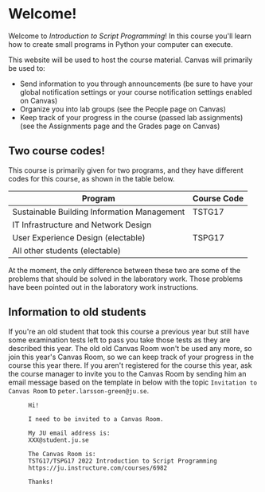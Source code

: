 # Welcome!
Welcome to *Introduction to Script Programming*! In this course you'll learn how to create small programs in Python your computer can execute.

This website will be used to host the course material. Canvas will primarily be used to:

* Send information to you through announcements (be sure to have your global notification settings or your course notification settings enabled on Canvas)
* Organize you into lab groups (see the People page on Canvas)
* Keep track of your progress in the course (passed lab assignments) (see the Assignments page and the Grades page on Canvas)

## Two course codes!
This course is primarily given for two programs, and they have different codes for this course, as shown in the table below.

<table>
	<thead>
		<tr>
			<th>Program</th>
			<th>Course Code</th>
		</tr>
	</thead>
	<tbody>
		<tr>
			<td>Sustainable Building Information Management</td>
			<td>TSTG17</td>
		</tr>
		<tr>
			<td>IT Infrastructure and Network Design</td>
			<td rowspan="3">TSPG17</td>
		</tr>
		<tr>
			<td>User Experience Design (electable)</td>
		</tr>
		<tr>
			<td>All other students (electable)</td>
		</tr>
	</tbody>
</table>

At the moment, the only difference between these two are some of the problems that should be solved in the laboratory work. Those problems have been pointed out in the laboratory work instructions.

## Information to old students
If you're an old student that took this course a previous year but still have some examination tests left to pass you take those tests as they are described this year. The old old Canvas Room won't be used any more, so join this year's Canvas Room, so we can keep track of your progress in the course this year there. If you aren't registered for the course this year, ask the course manager to invite you to the Canvas Room by sending him an email message based on the template in <FigureNumber /> below with the topic `Invitation to Canvas Room` to `peter.larsson-green@ju.se`.

<Figure caption="Template for email message to be invited to a Canvas Room. Replace XXX with your own value, and only keep the course you want to be invited to.">

```
Hi!

I need to be invited to a Canvas Room.

My JU email address is:
XXX@student.ju.se

The Canvas Room is:
TSTG17/TSPG17 2022 Introduction to Script Programming
https://ju.instructure.com/courses/6982

Thanks!
```

</Figure>